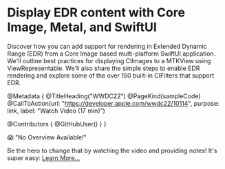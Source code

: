 # Display EDR content with Core Image, Metal, and SwiftUI

Discover how you can add support for rendering in Extended Dynamic Range (EDR) from a Core Image based multi-platform SwiftUI application. We'll outline best practices for displaying CIImages to a MTKView using ViewRepresentable. We'll also share the simple steps to enable EDR rendering and explore some of the over 150 built-in CIFilters that support EDR.

@Metadata {
   @TitleHeading("WWDC22")
   @PageKind(sampleCode)
   @CallToAction(url: "https://developer.apple.com/wwdc22/10114", purpose: link, label: "Watch Video (17 min)")

   @Contributors {
      @GitHubUser(<replace this with your GitHub handle>)
   }
}

😱 "No Overview Available!"

Be the hero to change that by watching the video and providing notes! It's super easy:
 [Learn More…](https://wwdcnotes.github.io/WWDCNotes/documentation/wwdcnotes/contributing)

